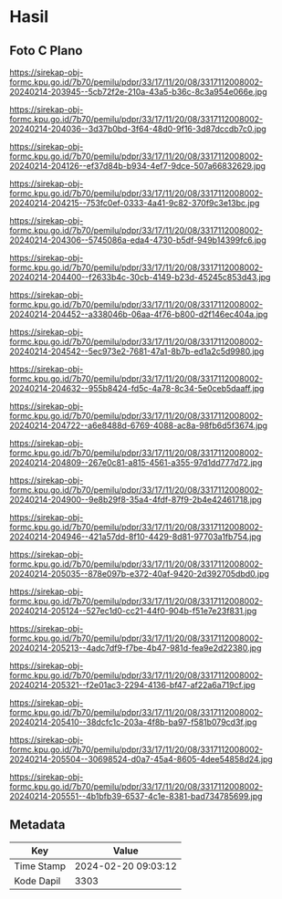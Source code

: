 # Hasil

## Foto C Plano

https://sirekap-obj-formc.kpu.go.id/7b70/pemilu/pdpr/33/17/11/20/08/3317112008002-20240214-203945--5cb72f2e-210a-43a5-b36c-8c3a954e066e.jpg

https://sirekap-obj-formc.kpu.go.id/7b70/pemilu/pdpr/33/17/11/20/08/3317112008002-20240214-204036--3d37b0bd-3f64-48d0-9f16-3d87dccdb7c0.jpg

https://sirekap-obj-formc.kpu.go.id/7b70/pemilu/pdpr/33/17/11/20/08/3317112008002-20240214-204126--ef37d84b-b934-4ef7-9dce-507a66832629.jpg

https://sirekap-obj-formc.kpu.go.id/7b70/pemilu/pdpr/33/17/11/20/08/3317112008002-20240214-204215--753fc0ef-0333-4a41-9c82-370f9c3e13bc.jpg

https://sirekap-obj-formc.kpu.go.id/7b70/pemilu/pdpr/33/17/11/20/08/3317112008002-20240214-204306--5745086a-eda4-4730-b5df-949b14399fc6.jpg

https://sirekap-obj-formc.kpu.go.id/7b70/pemilu/pdpr/33/17/11/20/08/3317112008002-20240214-204400--f2633b4c-30cb-4149-b23d-45245c853d43.jpg

https://sirekap-obj-formc.kpu.go.id/7b70/pemilu/pdpr/33/17/11/20/08/3317112008002-20240214-204452--a338046b-06aa-4f76-b800-d2f146ec404a.jpg

https://sirekap-obj-formc.kpu.go.id/7b70/pemilu/pdpr/33/17/11/20/08/3317112008002-20240214-204542--5ec973e2-7681-47a1-8b7b-ed1a2c5d9980.jpg

https://sirekap-obj-formc.kpu.go.id/7b70/pemilu/pdpr/33/17/11/20/08/3317112008002-20240214-204632--955b8424-fd5c-4a78-8c34-5e0ceb5daaff.jpg

https://sirekap-obj-formc.kpu.go.id/7b70/pemilu/pdpr/33/17/11/20/08/3317112008002-20240214-204722--a6e8488d-6769-4088-ac8a-98fb6d5f3674.jpg

https://sirekap-obj-formc.kpu.go.id/7b70/pemilu/pdpr/33/17/11/20/08/3317112008002-20240214-204809--267e0c81-a815-4561-a355-97d1dd777d72.jpg

https://sirekap-obj-formc.kpu.go.id/7b70/pemilu/pdpr/33/17/11/20/08/3317112008002-20240214-204900--9e8b29f8-35a4-4fdf-87f9-2b4e42461718.jpg

https://sirekap-obj-formc.kpu.go.id/7b70/pemilu/pdpr/33/17/11/20/08/3317112008002-20240214-204946--421a57dd-8f10-4429-8d81-97703a1fb754.jpg

https://sirekap-obj-formc.kpu.go.id/7b70/pemilu/pdpr/33/17/11/20/08/3317112008002-20240214-205035--878e097b-e372-40af-9420-2d392705dbd0.jpg

https://sirekap-obj-formc.kpu.go.id/7b70/pemilu/pdpr/33/17/11/20/08/3317112008002-20240214-205124--527ec1d0-cc21-44f0-904b-f51e7e23f831.jpg

https://sirekap-obj-formc.kpu.go.id/7b70/pemilu/pdpr/33/17/11/20/08/3317112008002-20240214-205213--4adc7df9-f7be-4b47-981d-fea9e2d22380.jpg

https://sirekap-obj-formc.kpu.go.id/7b70/pemilu/pdpr/33/17/11/20/08/3317112008002-20240214-205321--f2e01ac3-2294-4136-bf47-af22a6a719cf.jpg

https://sirekap-obj-formc.kpu.go.id/7b70/pemilu/pdpr/33/17/11/20/08/3317112008002-20240214-205410--38dcfc1c-203a-4f8b-ba97-f581b079cd3f.jpg

https://sirekap-obj-formc.kpu.go.id/7b70/pemilu/pdpr/33/17/11/20/08/3317112008002-20240214-205504--30698524-d0a7-45a4-8605-4dee54858d24.jpg

https://sirekap-obj-formc.kpu.go.id/7b70/pemilu/pdpr/33/17/11/20/08/3317112008002-20240214-205551--4b1bfb39-6537-4c1e-8381-bad734785699.jpg


## Metadata

| Key        | Value               |
| ---------- | ------------------- |
| Time Stamp | 2024-02-20 09:03:12 |
| Kode Dapil | 3303                |



